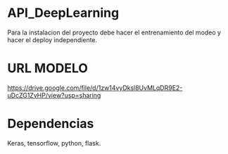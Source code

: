 # API_DeepLearning

Para la instalacion del proyecto debe hacer el entrenamiento del modeo y hacer el deploy independiente.

# URL MODELO

https://drive.google.com/file/d/1zw14vyDksl8UvMLqDR9E2-uDcZG1ZvHP/view?usp=sharing

# Dependencias

Keras, tensorflow, python, flask.
